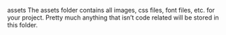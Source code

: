 assets
The assets folder contains all images, css files, font files, etc. for your project.
Pretty much anything that isn’t code related will be stored in this folder.
